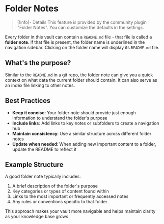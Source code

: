 # Folder Notes

> [!info]- Details
> This feature is provided by the community plugin "Folder Notes". You can customize the defaults in the settings.

Every folder in this vault can contain a `README.md` file - that file is called a **folder note**.
If that file is present, the folder name is underlined in the navigation sidebar. Clicking on the folder name will display its `README.md` file.

## What's the purpose?

Similar to the `README.md` in a git repo, the folder note can give you a quick context on what data the current folder should contain. It can also serve as an index file linking to other notes.

## Best Practices

- **Keep it concise**: Your folder note should provide just enough information to understand the folder's purpose
- **Include links**: Add links to key notes or subfolders to create a navigation hub
- **Maintain consistency**: Use a similar structure across different folder notes
- **Update when needed**: When adding new important content to a folder, update the README to reflect it

## Example Structure

A good folder note typically includes:

1. A brief description of the folder's purpose
2. Key categories or types of content found within
3. Links to the most important or frequently accessed notes
4. Any rules or conventions specific to that folder

This approach makes your vault more navigable and helps maintain clarity as your knowledge base grows.